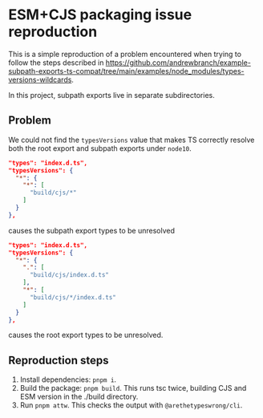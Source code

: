 # ESM+CJS packaging issue reproduction

This is a simple reproduction of a problem encountered when trying to follow the steps described in https://github.com/andrewbranch/example-subpath-exports-ts-compat/tree/main/examples/node_modules/types-versions-wildcards.

In this project, subpath exports live in separate subdirectories.

## Problem

We could not find the `typesVersions` value that makes TS correctly resolve both the root export and subpath exports under `node10`.

```json
"types": "index.d.ts",
"typesVersions": {
  "*": {
    "*": [
      "build/cjs/*"
    ]
  }
},
```

causes the subpath export types to be unresolved

```json
"types": "index.d.ts",
"typesVersions": {
  "*": {
    ".": [
      "build/cjs/index.d.ts"
    ],
    "*": [
      "build/cjs/*/index.d.ts"
    ]
  }
},
```

causes the root export types to be unresolved.

## Reproduction steps

1. Install dependencies: `pnpm i`.
2. Build the package: `pnpm build`. This runs tsc twice, building CJS and ESM version in the ./build directory.
3. Run `pnpm attw`. This checks the output with `@arethetypeswrong/cli`.
